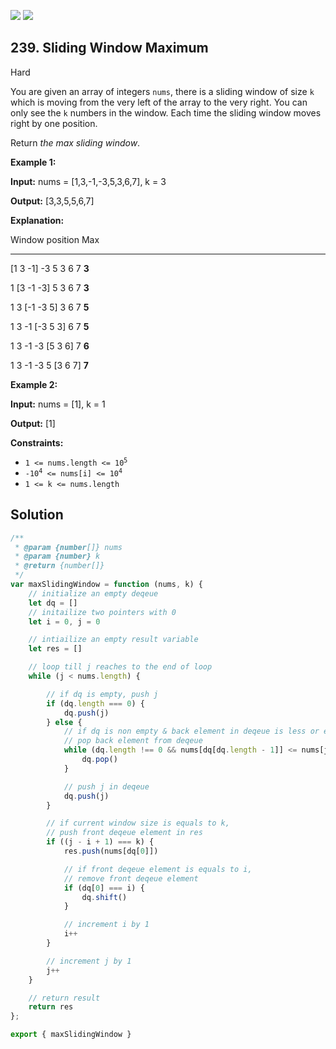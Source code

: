 [![](https://img.shields.io/github/stars/javadev/LeetCode-in-All?label=Stars&style=flat-square)](https://github.com/javadev/LeetCode-in-All)
[![](https://img.shields.io/github/forks/javadev/LeetCode-in-All?label=Fork%20me%20on%20GitHub%20&style=flat-square)](https://github.com/javadev/LeetCode-in-All/fork)

## 239\. Sliding Window Maximum

Hard

You are given an array of integers `nums`, there is a sliding window of size `k` which is moving from the very left of the array to the very right. You can only see the `k` numbers in the window. Each time the sliding window moves right by one position.

Return _the max sliding window_.

**Example 1:**

**Input:** nums = [1,3,-1,-3,5,3,6,7], k = 3

**Output:** [3,3,5,5,6,7]

**Explanation:** 

Window position Max 

--------------- ----- 

[1 3 -1] -3 5 3 6 7 **3** 

1 [3 -1 -3] 5 3 6 7 **3** 

1 3 [-1 -3 5] 3 6 7 **5** 

1 3 -1 [-3 5 3] 6 7 **5** 

1 3 -1 -3 [5 3 6] 7 **6** 

1 3 -1 -3 5 [3 6 7] **7**

**Example 2:**

**Input:** nums = [1], k = 1

**Output:** [1]

**Constraints:**

*   <code>1 <= nums.length <= 10<sup>5</sup></code>
*   <code>-10<sup>4</sup> <= nums[i] <= 10<sup>4</sup></code>
*   `1 <= k <= nums.length`

## Solution

```javascript
/**
 * @param {number[]} nums
 * @param {number} k
 * @return {number[]}
 */
var maxSlidingWindow = function (nums, k) {
    // initialize an empty deqeue
    let dq = []
    // initailize two pointers with 0
    let i = 0, j = 0

    // intiailize an empty result variable
    let res = []

    // loop till j reaches to the end of loop
    while (j < nums.length) {

        // if dq is empty, push j
        if (dq.length === 0) {
            dq.push(j)
        } else {
            // if dq is non empty & back element in deqeue is less or equals to nums[j],
            // pop back element from deqeue
            while (dq.length !== 0 && nums[dq[dq.length - 1]] <= nums[j]) {
                dq.pop()
            }

            // push j in deqeue
            dq.push(j)
        }

        // if current window size is equals to k,
        // push front deqeue element in res
        if ((j - i + 1) === k) {
            res.push(nums[dq[0]])

            // if front deqeue element is equals to i,
            // remove front deqeue element
            if (dq[0] === i) {
                dq.shift()
            }

            // increment i by 1
            i++
        }

        // increment j by 1
        j++
    }

    // return result
    return res 
};

export { maxSlidingWindow }
```